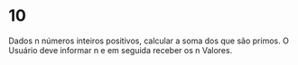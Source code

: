 # 10
Dados n números inteiros positivos, calcular a soma dos que são primos. O Usuário deve informar n e em seguida receber os n Valores.
